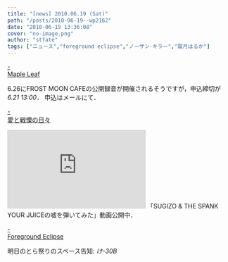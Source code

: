 ```yaml
---
title: "[news] 2010.06.19 (Sat)"
path: "/posts/2010-06-19--wp2162"
date: "2010-06-19 13:36:08"
cover: "no-image.png"
author: "stfate"
tags: ["ニュース","foreground eclipse","ノーザン･キラー","霜月はるか"]
---
```


<style type="text/css">
<!--
p {white-space: pre-wrap};
-->
</style>

<a class="topics" href="http://shimotsukin.com/" target="_blank">- Maple Leaf</a>
<div class="news">6.26にFROST MOON CAFEの公開録音が開催されるそうですが，申込締切が<em>6.21 13:00</em>．
申込はメールにて．</div>

<a class="topics" href="http://cobhc.blog40.fc2.com/" target="_blank">- 愛と戦慄の日々</a>
<div class="news"><iframe width="312" height="176" src="http://ext.nicovideo.jp/thumb/sm11098856" scrolling="no" style="border:solid 1px #CCC;" frameborder="0"><a href="http://www.nicovideo.jp/watch/sm11098856">【ニコニコ動画】SUGIZO &amp;amp; THE SPANK YOUR JUICEの嘘を弾いてみた</a></iframe>
「SUGIZO & THE SPANK YOUR JUICEの嘘を弾いてみた」動画公開中．</div>

<a class="topics" href="http://www.fg-eclipse.net/" target="_blank">- Foreground Eclipse</a>
<div class="news">明日のとら祭りのスペース告知: <em>け-30B</em></div>